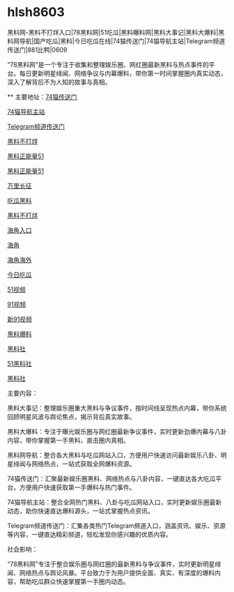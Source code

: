 # hlsh8603
黑料网-黑料不打烊入口|78黑料网|51吃瓜|黑料曝料网|黑料大事记|黑料大爆料|黑料网导航|国产吃瓜|黑料|今日吃瓜在线|74猫传送门|74猫导航主站|Telegram频道传送门|881比鸭|0609

“78黑料网”是一个专注于收集和整理娱乐圈、网红圈最新黑料与热点事件的平台。每日更新明星绯闻、网络争议与内幕爆料，带你第一时间掌握圈内真实动态，深入了解背后不为人知的故事与真相。

** 主要地址：<a href="https://74mao.com/">74猫传送门</a>

<a href="https://74mao.com/">74猫导航主站</a>

<a href="https://74mao.com/">Telegram频道传送门</a>

<a href="https://heiliaobuda01.pages.dev/">黑料不打烊</a>

<a href="https://heiliaozhengneng.pages.dev/">黑料正能量51</a>

<a href="https://heiliaozheng01.pages.dev/">黑料正能量51</a>

<a href="https://wanlichang.pages.dev/">万里长征</a>

<a href="https://heiliaoshe-03.pages.dev/">吃瓜黑料</a>

<a href="https://redianshijian01.pages.dev/">黑料不打烊</a>

<a href="https://hj-260.pages.dev/">海角入口</a>

<a href="https://hj-264.pages.dev/">海角</a>

<a href="https://hj-267.pages.dev/">海角海外</a>

<a href="https://hj-268.pages.dev/">今日吃瓜</a>

<a href="https://hj-107.pages.dev/">51视频</a>

<a href="https://hj-140.pages.dev/">91视频</a>

<a href="https://hj-142.pages.dev/">新91视频</a>

<a href="https://hj-143.pages.dev/">黑料爆料</a>

<a href="https://hls-15.pages.dev/">黑料社</a>

<a href="https://hls-17.pages.dev/">51黑料社</a>

<a href="https://hls-19.pages.dev/">黑料社</a>

主要内容：

黑料大事记：整理娱乐圈重大黑料与争议事件，按时间线呈现热点内幕，带你系统回顾明星风波与舆论焦点，揭示背后真实故事。

黑料大爆料：专注于曝光娱乐圈与网红圈最新争议事件，实时更新劲爆内幕与八卦内容，带你掌握第一手黑料，直击圈内真相。

黑料网导航：整合各大黑料与吃瓜网站入口，方便用户快速访问最新娱乐八卦、明星绯闻与网络热点，一站式获取全网爆料资源。

74猫传送门：汇聚最新娱乐圈黑料、网络热点与八卦内容，一键直达各大吃瓜平台，方便用户快速获取第一手爆料与热门事件。

74猫导航主站：整合全网热门黑料、八卦与吃瓜网站入口，实时更新娱乐圈最新动态，助你快速直达爆料源头，一站式掌握热点资讯。

Telegram频道传送门：汇集各类热门Telegram频道入口，涵盖资讯、娱乐、资源等内容，一键直达精彩频道，轻松发现你感兴趣的优质内容。

社会影响：

“78黑料网”专注于整合娱乐圈与网红圈的最新黑料与争议事件，实时更新明星绯闻、网络热点与舆论风暴。平台致力于为用户提供全面、真实、有深度的爆料内容，帮助吃瓜群众快速掌握第一手圈内动态。
